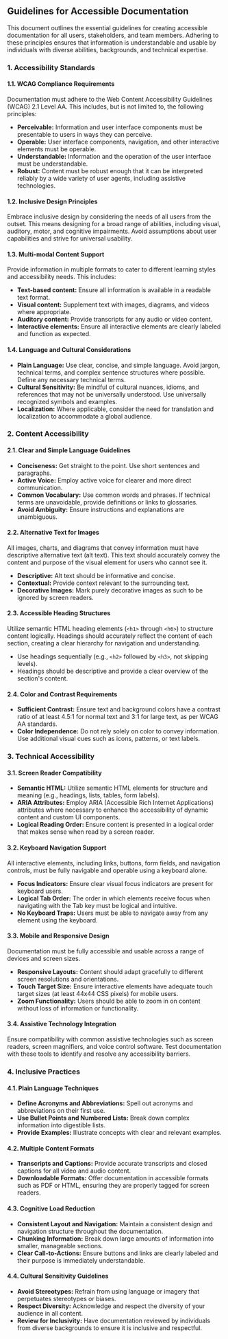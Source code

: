 ## Guidelines for Accessible Documentation

This document outlines the essential guidelines for creating accessible documentation for all users, stakeholders, and team members. Adhering to these principles ensures that information is understandable and usable by individuals with diverse abilities, backgrounds, and technical expertise.

### 1. Accessibility Standards

#### 1.1. WCAG Compliance Requirements

Documentation must adhere to the Web Content Accessibility Guidelines (WCAG) 2.1 Level AA. This includes, but is not limited to, the following principles:

*   **Perceivable:** Information and user interface components must be presentable to users in ways they can perceive.
*   **Operable:** User interface components, navigation, and other interactive elements must be operable.
*   **Understandable:** Information and the operation of the user interface must be understandable.
*   **Robust:** Content must be robust enough that it can be interpreted reliably by a wide variety of user agents, including assistive technologies.

#### 1.2. Inclusive Design Principles

Embrace inclusive design by considering the needs of all users from the outset. This means designing for a broad range of abilities, including visual, auditory, motor, and cognitive impairments. Avoid assumptions about user capabilities and strive for universal usability.

#### 1.3. Multi-modal Content Support

Provide information in multiple formats to cater to different learning styles and accessibility needs. This includes:

*   **Text-based content:** Ensure all information is available in a readable text format.
*   **Visual content:** Supplement text with images, diagrams, and videos where appropriate.
*   **Auditory content:** Provide transcripts for any audio or video content.
*   **Interactive elements:** Ensure all interactive elements are clearly labeled and function as expected.

#### 1.4. Language and Cultural Considerations

*   **Plain Language:** Use clear, concise, and simple language. Avoid jargon, technical terms, and complex sentence structures where possible. Define any necessary technical terms.
*   **Cultural Sensitivity:** Be mindful of cultural nuances, idioms, and references that may not be universally understood. Use universally recognized symbols and examples.
*   **Localization:** Where applicable, consider the need for translation and localization to accommodate a global audience.

### 2. Content Accessibility

#### 2.1. Clear and Simple Language Guidelines

*   **Conciseness:** Get straight to the point. Use short sentences and paragraphs.
*   **Active Voice:** Employ active voice for clearer and more direct communication.
*   **Common Vocabulary:** Use common words and phrases. If technical terms are unavoidable, provide definitions or links to glossaries.
*   **Avoid Ambiguity:** Ensure instructions and explanations are unambiguous.

#### 2.2. Alternative Text for Images

All images, charts, and diagrams that convey information must have descriptive alternative text (alt text). This text should accurately convey the content and purpose of the visual element for users who cannot see it.

*   **Descriptive:** Alt text should be informative and concise.
*   **Contextual:** Provide context relevant to the surrounding text.
*   **Decorative Images:** Mark purely decorative images as such to be ignored by screen readers.

#### 2.3. Accessible Heading Structures

Utilize semantic HTML heading elements (`<h1>` through `<h6>`) to structure content logically. Headings should accurately reflect the content of each section, creating a clear hierarchy for navigation and understanding.

*   Use headings sequentially (e.g., `<h2>` followed by `<h3>`, not skipping levels).
*   Headings should be descriptive and provide a clear overview of the section's content.

#### 2.4. Color and Contrast Requirements

*   **Sufficient Contrast:** Ensure text and background colors have a contrast ratio of at least 4.5:1 for normal text and 3:1 for large text, as per WCAG AA standards.
*   **Color Independence:** Do not rely solely on color to convey information. Use additional visual cues such as icons, patterns, or text labels.

### 3. Technical Accessibility

#### 3.1. Screen Reader Compatibility

*   **Semantic HTML:** Utilize semantic HTML elements for structure and meaning (e.g., headings, lists, tables, form labels).
*   **ARIA Attributes:** Employ ARIA (Accessible Rich Internet Applications) attributes where necessary to enhance the accessibility of dynamic content and custom UI components.
*   **Logical Reading Order:** Ensure content is presented in a logical order that makes sense when read by a screen reader.

#### 3.2. Keyboard Navigation Support

All interactive elements, including links, buttons, form fields, and navigation controls, must be fully navigable and operable using a keyboard alone.

*   **Focus Indicators:** Ensure clear visual focus indicators are present for keyboard users.
*   **Logical Tab Order:** The order in which elements receive focus when navigating with the Tab key must be logical and intuitive.
*   **No Keyboard Traps:** Users must be able to navigate away from any element using the keyboard.

#### 3.3. Mobile and Responsive Design

Documentation must be fully accessible and usable across a range of devices and screen sizes.

*   **Responsive Layouts:** Content should adapt gracefully to different screen resolutions and orientations.
*   **Touch Target Size:** Ensure interactive elements have adequate touch target sizes (at least 44x44 CSS pixels) for mobile users.
*   **Zoom Functionality:** Users should be able to zoom in on content without loss of information or functionality.

#### 3.4. Assistive Technology Integration

Ensure compatibility with common assistive technologies such as screen readers, screen magnifiers, and voice control software. Test documentation with these tools to identify and resolve any accessibility barriers.

### 4. Inclusive Practices

#### 4.1. Plain Language Techniques

*   **Define Acronyms and Abbreviations:** Spell out acronyms and abbreviations on their first use.
*   **Use Bullet Points and Numbered Lists:** Break down complex information into digestible lists.
*   **Provide Examples:** Illustrate concepts with clear and relevant examples.

#### 4.2. Multiple Content Formats

*   **Transcripts and Captions:** Provide accurate transcripts and closed captions for all video and audio content.
*   **Downloadable Formats:** Offer documentation in accessible formats such as PDF or HTML, ensuring they are properly tagged for screen readers.

#### 4.3. Cognitive Load Reduction

*   **Consistent Layout and Navigation:** Maintain a consistent design and navigation structure throughout the documentation.
*   **Chunking Information:** Break down large amounts of information into smaller, manageable sections.
*   **Clear Call-to-Actions:** Ensure buttons and links are clearly labeled and their purpose is immediately understandable.

#### 4.4. Cultural Sensitivity Guidelines

*   **Avoid Stereotypes:** Refrain from using language or imagery that perpetuates stereotypes or biases.
*   **Respect Diversity:** Acknowledge and respect the diversity of your audience in all content.
*   **Review for Inclusivity:** Have documentation reviewed by individuals from diverse backgrounds to ensure it is inclusive and respectful.